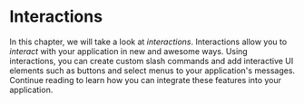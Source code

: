 # Interactions

In this chapter, we will take a look at _interactions_. Interactions allow you
to _interact_ with your application in new and awesome ways. Using interactions,
you can create custom slash commands and add interactive UI elements such as
buttons and select menus to your application's messages. Continue reading to
learn how you can integrate these features into your application.
